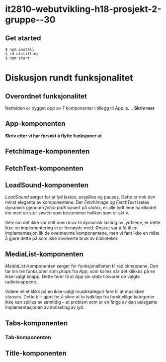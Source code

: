 # it2810-webutvikling-h18-prosjekt-2-gruppe--30

## Get started
```
$ npm install
$ cd utstilling
$ npm start
```
# Diskusjon rundt funksjonalitet

## Overordnet funksjonalitet
Nettsiden er bygget opp av 7 komponenter  i tillegg til App.js.... **Skriv mer**

## App-komponenten 
**Skriv etter vi har forsøkt å flytte funksjoner ut**

## FetchImage-komponenten

## FetchText-komponenten

## LoadSound-komponenten
*LoadSound* sørger for at lyd lastes, avspilles og pauses. Dette er nok den minst elegante av komponentene. Der *FetchImage* og *FetchText* lastes dynamisk gjennom *fetch* *path* basert på *states*, er alle lydfilene hardkodet inn med en stor *switch* som bestemmer hvilken som er aktiv.

Selv om det ikke var stilt noen krav til dynamisk lasting av lydfilene, er dette ikke en implementering vi er fornøyde med. Ønsket var å få til en implementasjon lik de ovennevnte komponentene, men vi fant ikke en måte å gjøre dette på som ikke involverte bruk av biblioteker.

## MediaList-komponenten
*MediaList*-komponenten sørger for funksjonaliteten til radioknappene. Den tar inn tre funksjoner som *props* fra *App*, som kalles når det klikkes på en ikke-valgt knapp. Dette fører til at *App* sin *state* tilsvarer de valgte radioknappene.

Videre vil et klikk på en ikke-valgt musikkategori føre til at musikken stanses. Dette blir gjort for å sikre at to lydklipp fra forskjellige kategorier ikke kan spilles av samtidig – et problem som er en følge av den uelegante implementasjonen av innlasting av lyd.

## Tabs-komponenten

### Tab-komponenten

## Title-komponenten
